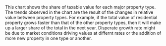 This chart shows the share of taxable value for each major property type. The trends observed in the chart are the result of the changes in relative value between property types. For example, if the total value of residential property grows faster than that of the other property types, then it will make up a larger share of the total in the next year. Disperate growth rate might be due to market conditions driving values at differnt rates or the addition of more new property in one type or another.
